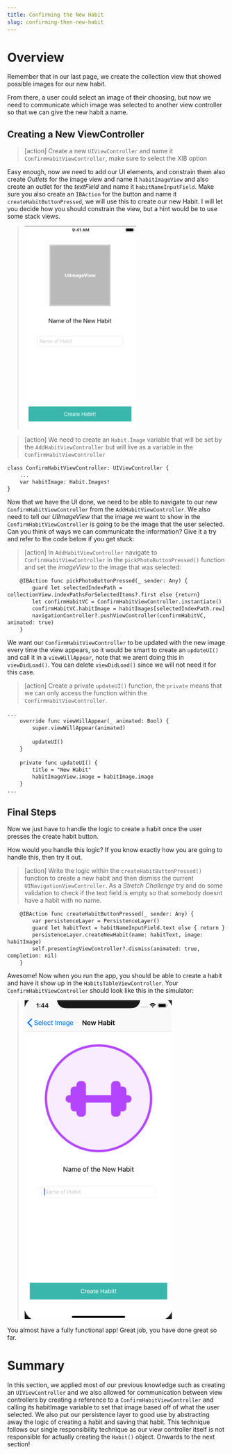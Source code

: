 ```yaml
---
title: Confirming the New Habit
slug: confirming-then-new-habit
---
```

# Overview 

Remember that in our last page, we create the collection view that showed possible images for our new habit. 

From there, a user could select an image of their choosing, but now we need to communicate which image was selected to another view controller so that we can give the new habit a name. 

## Creating a New ViewController 

>[action]
> Create a new `UIViewController` and name it `ConfirmHabitViewController`, make sure to select the XIB option

Easy enough, now we need to add our UI elements, and constrain them also create *Outlets* for the image view and name it  `habitImageView` and also create an outlet for the *textField* and name it  `habitNameInputField`. Make sure you also create an `IBAction` for the button and name it `createHabitButtonPressed`, we will use this to create our new Habit. I will let you decide how you should constrain the view, but a hint would be to use some stack views. 

> ![Remove Main](./assets/confirmHabitViewController.png)

>[action]
> We need to create an `Habit.Image` variable that will be set by the `AddHabitViewController` but will live as a variable in the `ConfirmHabitViewController`
```
class ConfirmHabitViewController: UIViewController {
    ...
    var habitImage: Habit.Images!
}
```

Now that we have the UI done, we need to be able to navigate to our new `ConfirmHabitViewController` from the `AddHabitViewController`. We also need to tell our *UIImageView* that the image we want to show in the `ConfirmHabitViewController` is going to be the image that the user selected. Can you think of ways we can communicate the information? Give it a try and refer to the code below if you get stuck: 

>[action]
> In `AddHabitViewController` navigate to `ConfirmHabitViewController` in the `pickPhotoButtonPressed()` function and set the *imageView* to the image that was selected: 

```
    @IBAction func pickPhotoButtonPressed(_ sender: Any) {
        guard let selectedIndexPath = collectionView.indexPathsForSelectedItems?.first else {return}
        let confirmHabitVC = ConfirmHabitViewController.instantiate()
        confirmHabitVC.habitImage = habitImages[selectedIndexPath.row]
        navigationController?.pushViewController(confirmHabitVC, animated: true)
    }
```

We want our `ConfirmHabitViewController` to be updated with the new image every time the view appears, so it would be smart to create an `updateUI()` and call it in a `viewWillAppear`, note that we arent doing this in `viewDidLoad()`. You can delete `viewDidLoad()` since we will not need it for this case.

>[action]
> Create a private `updateUI()` function, the `private` means that we can only access the function within the `ConfirmHabitViewController`. 

```
...
    override func viewWillAppear(_ animated: Bool) {
        super.viewWillAppear(animated)
        
        updateUI()
    }

    private func updateUI() {
        title = "New Habit"
        habitImageView.image = habitImage.image
    }
...
```

## Final Steps

Now we just have to handle the logic to create a habit once the user presses the create habit button. 

How would you handle this logic? If you know exactly how you are going to handle this, then try it out. 

>[action]
> Write the logic within the `createHabitButtonPressed()` function to create a new habit and then dismiss the current `UINavigationViewController`. As a *Stretch Challenge* try and do some validation to check if the text field is empty so that somebody doesnt have a habit with no name. 

```
    @IBAction func createHabitButtonPressed(_ sender: Any) {
        var persistenceLayer = PersistenceLayer()
        guard let habitText = habitNameInputField.text else { return }
        persistenceLayer.createNewHabit(name: habitText, image: habitImage)
        self.presentingViewController?.dismiss(animated: true, completion: nil)
    }
```

Awesome! Now when you run the app, you should be able to create a habit and have it show up in the `HabitsTableViewController`. Your `ConfirmHabitViewController` should look like this in the simulator: 

> ![Remove Main](./assets/finishedConfirmHabitVC.png)


 You almost have a fully functional app! Great job, you have done great so far. 

# Summary

In this section, we applied most of our previous knowledge such as creating an `UIViewController` and we also allowed for communication between view controllers by creating a reference to a `ConfirmHabitViewController` and calling its habitImage variable to set that image based off of what the user selected. We also put our persistence layer to good use by abstracting away the logic of creating a habit and saving that habit. This technique follows our single responsibility technique as our view controller itself is not responsible for actually creating the `Habit()` object. Onwards to the next section!










